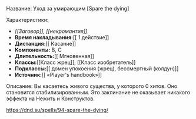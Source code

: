 Название: Уход за умирающим \[Spare the dying] 

Характеристики:
- *[[Заговор]], [[некромантия]]*
- **Время накладывания:**[[ 1 действие]]
- **Дистанция:**[[ Касание]]
- **Компоненты:** В, С
- **Длительность:**[[ Мгновенная]]
- **Классы:**[[Класс  жрец]], [[Класс изобретатель]]
- **Подклассы:**[[ домен упокоения (жрец), бессмертный (колдун)]]
- **Источник:**[[ «Player's handbook»]]

Описание:
Вы касаетесь живого существа, у которого 0 хитов. Оно становится стабилизированным. Это заклинание не оказывает никакого эффекта на Нежить и Конструктов.

https://dnd.su/spells/94-spare-the-dying/